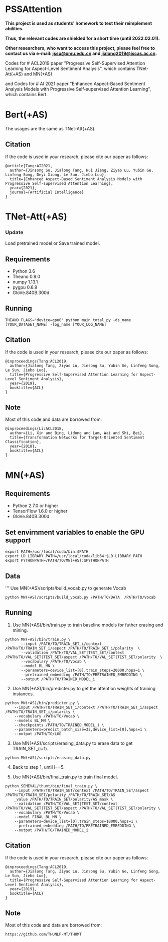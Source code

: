 # PSSAttention

**This project is used as students' homework to test their reimplement abilities.**

**Thus, the relevant codes are shielded for a short time (until 2022.02.01).**

**Other researchers, who want to access this project, please feel free to contact us via e-mail: jssu@xmu.edu.cn and jialong2019@iscas.ac.cn.**


Codes for # ACL2019 paper "Progressive Self-Supervised Attention Learning for Aspect-Level Sentiment Analysis", which contains TNet-Att(+AS) and MN(+AS)

and Codes for # AI 2021 paper "Enhanced Aspect-Based Sentiment Analysis Models with Progressive Self-supervised Attention Learning", which contains Bert.


# Bert(+AS)
The usages are the same as TNet-Att(+AS). 

## Citation
If the code is used in your research, please cite our paper as follows:
```
@article{Tang:AI2021,
  author={Jinsong Su, Jialong Tang, Hui Jiang, Ziyao Lu, Yubin Ge, Linfeng Song, Deyi Xiong, Le Sun, Jiebo Luo},
  title={Enhanced Aspect-Based Sentiment Analysis Models with Progressive Self-supervised Attention Learning},
  year={2021},
  journal={Artificial Intelligence}
}
```

# TNet-Att(+AS)

### Update
Load pretrained model or Save trained model.

## Requirements
* Python 3.6
* Theano 0.9.0
* numpy 1.13.1
* pygpu 0.6.9
* GloVe.840B.300d

## Running
```
THEANO_FLAGS="device=gpu0" python main_total.py -ds_name [YOUR_DATASET_NAME] -log_name [YOUR_LOG_NAME]
```

## Citation
If the code is used in your research, please cite our paper as follows:
```
@inproceedings{Tang:ACL2019,
  author={Jialong Tang, Ziyao Lu, Jinsong Su, Yubin Ge, Linfeng Song, Le Sun, Jiebo Luo},
  title={Progressive Self-Supervised Attention Learning for Aspect-Level Sentiment Analysis},
  year={2019},
  booktitle={ACL}
}
```

## Note
Most of this code and data are borrowed from:
```
@inproceedings{Li:ACL2018,
  author={Li, Xin and Bing, Lidong and Lam, Wai and Shi, Bei},
  title={Transformation Networks for Target-Oriented Sentiment Classification},
  year={2018},
  booktitle={ACL}
}
```

# MN(+AS)

## Requirements
* Python 2.7.0 or higher
* TensorFlow 1.6.0 or higher
* GloVe.840B.300d

## Set envirnment variables to enable the GPU support
```
export PATH=/usr/local/cuda/bin:$PATH
export LD_LIBRARY_PATH=/usr/local/cuda/lib64:$LD_LIBRARY_PATH
export PYTHONPATH=/PATH/TO/MN(+AS):$PYTHONPATH
```

## Data
'''
Use MN(+AS)/scripts/build_vocab.py to generate Vocab
```
python MN(+AS)/scripts/build_vocab.py /PATH/TO/DATA  /PATH/TO/Vocab 
```

## Running

1. Use MN(+AS)/bin/train.py to train baseline models for futher erasing and mining.
```
python MN(+AS)/bin/train.py \
       --input /PATH/TO/TRAIN_SET_i/context /PATH/TO/TRAIN_SET_i/aspect /PATH/TO/TRAIN_SET_i/polarity  \
       --validation /PATH/TO/VAL_SET|TEST_SET/context /PATH/TO/VAL_SET|TEST_SET/aspect /PATH/TO/VAL_SET|TEST_SET/polarity  \
       --vocabulary /PATH/TO/Vocab \
       --model BL_MN \
       --parameters=device_list=[0],train_steps=20000,hops=1 \
       --pretrained_embedding /PATH/TO/PRETRAINED_EMBEDDING \
       --output /PATH/TO/TRAINED_MODEL_i
```
2. Use MN(+AS)/bin/predicter.py to get the attention weights of training instances.
```
python MN(+AS)/bin/predicter.py \
    --input /PATH/TO/TRAIN_SET_i/context /PATH/TO/TRAIN_SET_i/aspect /PATH/TO/TRAIN_SET_i/polarity \
    --vocabulary /PATH/TO/Vocab \
    --models BL_MN \
    --checkpoints /PATH/TO/TRAINED_MODEL_i \
    --parameters=predict_batch_size=32,device_list=[0],hops=1 \
    --output /PATH/TO/LOG
```
3. Use MN(+AS)/scripts/erasing_data.py to erase data to get TRAIN_SET_(i+1).
```
python MN(+AS)/scripts/erasing_data.py
```
4. Back to step 1, until i==5.

5. Use MN(+AS)/bin/final_train.py to train final model.
```
python SEMEVAL/thumt/bin/final_train.py \
    --input /PATH/TO/TRAIN_SET/context /PATH/TO/TRAIN_SET/aspect /PATH/TO/TRAIN_SET/polarity /PATH/TO/TRAIN_SET/AS
    _value /PATH/TO/TRAIN_SET/polarity/AS_mask \
    --validation /PATH/TO/VAL_SET|TEST_SET/context /PATH/TO/VAL_SET|TEST_SET/aspect /PATH/TO/VAL_SET|TEST_SET/polarity \
    --vocabulary /PATH/TO/Vocab \
    --model FINAL_BL_MN \
    --parameters=device_list=[0],train_steps=10000,hops=1 \
    --pretrained_embedding /PATH/TO/PRETRAINED_EMBEDDING \
    --output /PATH/TO/TRAINED_MODEL_i
```

## Citation
If the code is used in your research, please cite our paper as follows:
```
@inproceedings{Tang:ACL2019,
  author={Jialong Tang, Ziyao Lu, Jinsong Su, Yubin Ge, Linfeng Song, Le Sun, Jiebo Luo},
  title={Progressive Self-Supervised Attention Learning for Aspect-Level Sentiment Analysis},
  year={2019},
  booktitle={ACL}
}
```

## Note
Most of this code and data are borrowed from:
```
https://github.com/THUNLP-MT/THUMT
```

